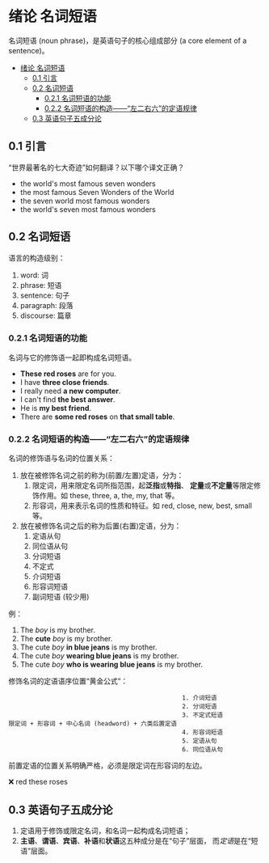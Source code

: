# 绪论 名词短语

名词短语 (noun phrase)，是英语句子的核心组成部分 (a core element of a sentence)。

- [绪论 名词短语](#绪论-名词短语)
  - [0.1 引言](#01-引言)
  - [0.2 名词短语](#02-名词短语)
    - [0.2.1 名词短语的功能](#021-名词短语的功能)
    - [0.2.2 名词短语的构造——“左二右六”的定语规律](#022-名词短语的构造左二右六的定语规律)
  - [0.3 英语句子五成分论](#03-英语句子五成分论)

## 0.1 引言

“世界最著名的七大奇迹”如何翻译？以下哪个译文正确？

- the world's most famous seven wonders
- the most famous Seven Wonders of the World
- the seven world most famous wonders
- the world's seven most famous wonders

## 0.2 名词短语

语言的构造级别：

1. word: 词
2. phrase: 短语
3. sentence: 句子
4. paragraph: 段落
5. discourse: 篇章

### 0.2.1 名词短语的功能

名词与它的修饰语一起即构成名词短语。

- **These red roses** are for you.
- I have **three close friends**.
- I really need **a new computer**.
- I can't find **the best answer**.
- He is **my best friend**.
- There are **some red roses** on **that small table**.

### 0.2.2 名词短语的构造——“左二右六”的定语规律

名词的修饰语与名词的位置关系：

1. 放在被修饰名词之前的称为(前置/左置)定语，分为：
   1. 限定词，用来限定名词所指范围，起**泛指**或**特指**、
      **定量**或**不定量**等限定修饰作用。如 these, three, a, the, my, that 等。
   2. 形容词，用来表示名词的性质和特征。如 red, close, new, best, small 等。
2. 放在被修饰名词之后的称为后置(右置)定语，分为：
   1. 定语从句
   2. 同位语从句
   3. 分词短语
   4. 不定式
   5. 介词短语
   6. 形容词短语
   7. 副词短语 (较少用)

例：

1. The *boy* is my brother.
2. The **cute** *boy* is my brother.
3. The cute *boy* **in blue jeans** is my brother.
4. The cute *boy* **wearing blue jeans** is my brother.
5. The cute *boy* **who is wearing blue jeans** is my brother.

修饰名词的定语语序位置“黄金公式”：

```mind
                                                1. 介词短语
                                                2. 分词短语
                                                3. 不定式短语
限定词 + 形容词 + 中心名词 (headword) + 六类后置定语
                                                4. 形容词短语
                                                5. 定语从句
                                                6. 同位语从句
```

前置定语的位置关系明确严格，必须是限定词在形容词的左边。

❌ red these roses

## 0.3 英语句子五成分论

1. 定语用于修饰或限定名词，和名词一起构成名词短语；
2. **主语**、**谓语**、**宾语**、**补语**和**状语**这五种成分是在“句子”层面，
   而*定语*是在“短语”层面。
